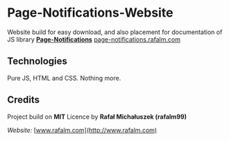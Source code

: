 # Page-Notifications-Website

Website build for easy download, and also placement for documentation of JS library [**Page-Notifications**](https://github.com/rafalm99/page-notifications)
[page-notifications.rafalm.com](http://page-notifications.rafalm.com/)

## Technologies

Pure JS, HTML and CSS. Nothing more.

## Credits

Project build on **MIT** Licence by **Rafał Michałuszek (rafalm99)**

*Website:* [www.rafalm.com](http://www.rafalm.com)



